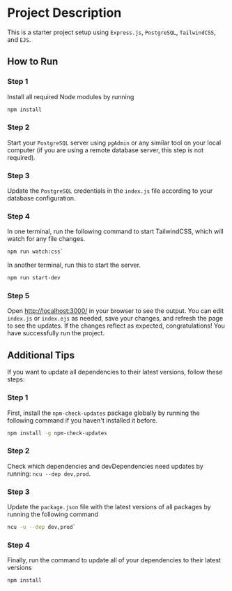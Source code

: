 # Project Description
This is a starter project setup using `Express.js`, `PostgreSQL`, `TailwindCSS`, and `EJS`.

## How to Run

### Step 1
Install all required Node modules by running 
```bash
npm install
```

### Step 2
Start your `PostgreSQL` server using `pgAdmin` or any similar tool on your local computer (if you are using a remote database server, this step is not required).

### Step 3
Update the `PostgreSQL` credentials in the `index.js` file according to your database configuration.

### Step 4
In one terminal, run the following command to start TailwindCSS, which will watch for any file changes.
```bash
npm run watch:css`
```
 In another terminal, run this to start the server.
```bash
npm run start-dev
```

### Step 5
Open [http://localhost:3000/](http://localhost:3000/) in your browser to see the output. You can edit `index.js` or `index.ejs` as needed, save your changes, and refresh the page to see the updates. If the changes reflect as expected, congratulations! You have successfully run the project.


## Additional Tips
If you want to update all dependencies to their latest versions, follow these steps:

### Step 1
First, install the `npm-check-updates` package globally by running the following command if you haven't installed it before.
```bash
npm install -g npm-check-updates
```

### Step 2
Check which dependencies and devDependencies need updates by running: `ncu --dep dev,prod`.

### Step 3
Update the `package.json` file with the latest versions of all packages by running the following command 
```bash
ncu -u --dep dev,prod`
```

### Step 4
Finally, run the command to update all of your dependencies to their latest versions
```bash
npm install
```


